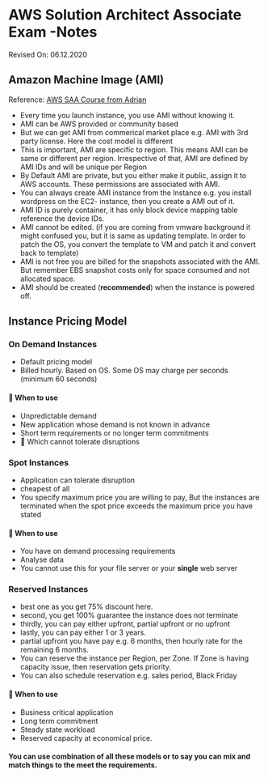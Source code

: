 # AWS Solution Architect Associate Exam -Notes

Revised On: 06.12.2020

## Amazon Machine Image (AMI)

Reference: [AWS SAA Course from Adrian](https://learn.cantrill.io/) 

* Every time you launch instance, you use AMI without knowing it.
* AMI can be AWS provided or community based
* But we can get AMI from commerical market place e.g. AMI with 3rd party license. Here the cost model is different
* This is important, AMI are specific to region. This means AMI can be same or different per region. Irrespective of that, AMI are defined by AMI IDs and will be unique per Region
* By Default AMI are private, but you either make it public, assign it to AWS accounts. These permissions are associated with AMI.
* You can always create AMI instance from the Instance e.g. you install wordpress on the EC2- instance, then you create a AMI out of it. 
* AMI ID is purely container, it has only block device mapping table reference the device IDs.
* AMI cannot be edited. (if you are coming from vmware background it might confused you, but it is same as updating template. In order to patch the OS, you convert the template to VM and patch it and convert back to template)
* AMI is not free you are billed for the snapshots associated with the AMI. But remember EBS snapshot costs only for space consumed and not allocated space.
* AMI should be created (**recommended**) when the instance is powered off.

## Instance Pricing Model

### On Demand Instances

* Default pricing model
* Billed hourly. Based on OS. Some OS may charge per seconds (minimum 60 seconds)

#### :toolbox: When to use

* Unpredictable demand
* New application whose demand is not known in advance
* Short term requirements or no longer term commitments
* :magnet: Which cannot tolerate disruptions

### Spot Instances

* Application can tolerate disruption
* cheapest of all
* You specify maximum price you are willing to pay, But the instances are terminated when the spot price exceeds the maximum price you have stated

#### :toolbox: When to use

* You have on demand processing requirements
* Analyse data
* You cannot use this for your file server or your **single** web server

### Reserved Instances

* best one as you get 75% discount here.
* second, you get 100% guarantee the instance does not terminate
* thirdly, you can pay either upfront, partial upfront or no upfront
* lastly, you can pay either 1 or 3 years.
* partial upfront you have pay e.g. 6 months, then hourly rate for the remaining 6 months.
* You can reserve the instance per Region, per Zone. If Zone is having capacity issue, then reservation gets priority.
* You can also schedule reservation e.g. sales period, Black Friday

#### :toolbox: When to use

* Business critical application
* Long term commitment
* Steady state workload 
* Reserved capacity at economical price.

#### You can use combination of all these models or to say you can mix and match things to the meet the requirements.